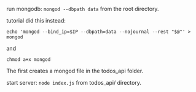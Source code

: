 run mongodb: `mongod --dbpath data` from the root directory.

tutorial did this instead:

`echo 'mongod --bind_ip=$IP --dbpath=data --nojournal --rest "$@"' > mongod`

and

`chmod a+x mongod`

The first creates a mongod file in the todos_api folder.

start server: `node index.js` from todos_api/ directory.
